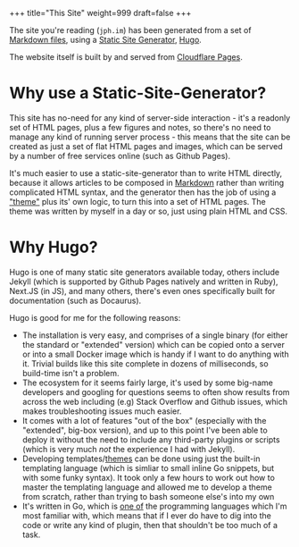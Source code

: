 +++
title="This Site"
weight=999
draft=false
+++

The site you're reading (`jph.im`) has been generated from a set of [Markdown
files][site-repo], using a [Static Site Generator][ssg-wp],
[Hugo][hugo-website].

The website itself is built by and served from [Cloudflare Pages][cloudflare-pages].

# Why use a Static-Site-Generator?

This site has no-need for any kind of server-side interaction - it's a readonly
set of HTML pages, plus a few figures and notes, so there's no need to manage
any kind of running server process - this means that the site can be created as
just a set of flat HTML pages and images, which can be served by a number of
free services online (such as Github Pages).

It's much easier to use a static-site-generator than to write HTML directly,
because it allows articles to be composed in
[Markdown](https://www.markdownguide.org) rather than writing complicated HTML
syntax, and the generator then has the job of using a ["theme"][site-repo-theme]
plus its' own logic, to turn this into a set of HTML pages. The theme was
written by myself in a day or so, just using plain HTML and CSS.

# Why Hugo?

Hugo is one of many static site generators available today, others include
Jekyll (which is supported by Github Pages natively and written in Ruby),
Next.JS (in JS), and many others, there's even ones specifically built for
documentation (such as Docaurus).

Hugo is good for me for the following reasons:

- The installation is very easy, and comprises of a single binary (for either
  the standard or "extended" version) which can be copied onto a server or into
  a small Docker image which is handy if I want to do anything with it. Trivial
  builds like this site complete in dozens of milliseconds, so build-time isn't
  a problem.
- The ecosystem for it seems fairly large, it's used by some big-name developers
  and googling for questions seems to often show results from across the web
  including (e.g) Stack Overflow and Github issues, which makes troubleshooting
  issues much easier.
- It comes with a lot of features "out of the box" (especially with the
  "extended", big-box version), and up to this point I've been able to deploy it
  without the need to include any third-party plugins or scripts (which is very
  much _not_ the experience I had with Jekyll).
- Developing templates/[themes][site-repo-theme] can be done using just the
  built-in templating language (which is simliar to small inline Go snippets,
  but with some funky syntax). It took only a few hours to work out how to
  master the templating language and allowed me to develop a theme from scratch,
  rather than trying to bash someone else's into my own
- It's written in Go, which is [one of](/about/james#skills-and-experience) the
  programming languages which I'm most familiar with, which means that if I ever
  do have to dig into the code or write any kind of plugin, then that shouldn't
  be too much of a task.

[site-repo]: https://github.com/jiphex/website
[site-repo-theme]: https://github.com/jiphex/website/tree/main/themes/impthink2021
[ssg-wp]: https://en.wikipedia.org/wiki/Web_template_system#Static_site_generators
[hugo-website]: https://gohugo.io
[cloudflare-pages]: https://pages.cloudflare.com
